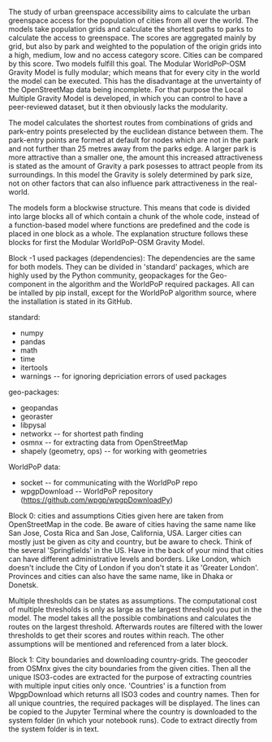 The study of urban greenspace accessibility aims to calculate the urban greenspace access for the population of cities from all over the world. The models take  population grids and calculate the shortest paths to parks to calculate the access to greenspace. The scores are aggregated mainly by grid, but also by park and weighted to the population of the origin grids into a high, medium, low and no access category score. Cities can be compared by this score. Two models fulfill this goal. The Modular WorldPoP-OSM Gravity Model is fully modular; which means that for every city in the world the model can be executed. This has the disadvantage at the unvertainty of the OpenStreetMap data being incomplete. For that purpose the Local Multiple Gravity Model is developed,  in which you can control to have a peer-reviewed dataset, but it then obviously lacks the modularity.

The model calculates the shortest routes from combinations of grids and park-entry points preselected by the euclidean distance between them. The park-entry points are formed at default for nodes which are not in the park and not further than 25 metres away from the parks edge. A larger park is more attractive than a smaller one, the amount this increased attractiveness is stated as the amount of Gravity a park posesses to attract people from its surroundings. In this model the Gravity is solely determined by park size, not on other factors that can also influence park attractiveness in the real-world.

The models form a blockwise structure. This means that code is divided into large blocks all of which contain a chunk of the whole code, instead of a function-based model where functions are predefined and the code is placed in one block as a whole. The explanation structure follows these blocks for first the Modular WorldPoP-OSM Gravity Model.

Block -1 used packages (dependencies):
The dependencies are the same for both models. They can be divided in 'standard' packages, which are highly used by the Python community, geopackages for the Geo-component in the algorithm and the WorldPoP required packages. All can be intalled by pip install, except for the WorldPoP algorithm source, where the installation is stated in its GitHub.

standard:
- numpy
- pandas
- math
- time
- itertools
- warnings -- for ignoring depriciation errors of used packages

geo-packages:
- geopandas
- georaster
- libpysal
- networkx -- for shortest path finding
- osmnx -- for extracting data from OpenStreetMap
- shapely (geometry, ops) -- for working with geometries

WorldPoP data:
- socket -- for communicating with the WorldPoP repo
- wpgpDownload -- WorldPoP repository (https://github.com/wpgp/wpgpDownloadPy)

Block 0: cities and assumptions
Cities given here are taken from OpenStreetMap in the code. Be aware of cities having the same name like San Jose, Costa Rica and San Jose, California, USA. Larger cities can mostly just be given as city and country, but be aware to check. Think of the several 'Springfields' in the US. Have in the back of your mind that cities can have different administrative levels and borders. Like London, which doesn't include the City of London if you don't state it as 'Greater London'. Provinces and cities can also have the same name, like in Dhaka or Donetsk.

Multiple thresholds can be states as assumptions. The computational cost of multiple thresholds is only as large as the largest threshold you put in the model. The model takes all the possible combinations and calculates the routes on the largest threshold. Afterwards routes are filtered with the lower thresholds to get their scores and routes within reach. The other assumptions will be mentioned and referenced from a later block.

Block 1: City boundaries and downloading country-grids.
The geocoder from OSMnx gives the city boundaries from the given cities. Then all the unique ISO3-codes are extracted for the purpose of extracting countries with multiple input cities only once. 'Countries' is a function from WpgpDownload which returns all ISO3 codes and country names. Then for all unique countries, the required packages will be displayed. The lines can be copied to the Jupyter Terminal where the country is downloaded to the system folder (in which your notebook runs). Code to extract directly from the system folder is in text.









